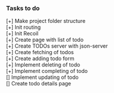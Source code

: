 ### Tasks to do

[+] Make project folder structure<br />
[+] Init routing<br />
[+] Init Recoil<br />
[+] Create page with list of todo<br />
[+] Create TODOs server with json-server<br />
[+] Create fetching of todos<br />
[+] Create adding todo form<br />
[+] Implement deleting of todo<br />
[+] Implement completing of todo<br />
[] Implement updating of todo<br />
[] Create todo details page<br />

